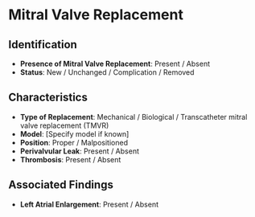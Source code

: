 
# Mitral Valve Replacement

## Identification

- **Presence of Mitral Valve Replacement**: Present / Absent
- **Status**: New / Unchanged / Complication / Removed

## Characteristics

- **Type of Replacement**: Mechanical / Biological / Transcatheter mitral valve replacement (TMVR)
- **Model**: [Specify model if known]
- **Position**: Proper / Malpositioned
- **Perivalvular Leak**: Present / Absent
- **Thrombosis**: Present / Absent

## Associated Findings

- **Left Atrial Enlargement**: Present / Absent
